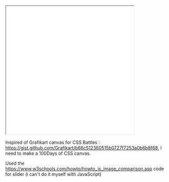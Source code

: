 <iframe src="../100css/c001.html" width="400" height="400"></iframe>

Inspired of Grafikart canvas for CSS Battles : https://gist.github.com/Grafikart/b66c512360515b0727f7253a0b6b8f68, I need to make a 100Days of CSS canvas.

Used the https://www.w3schools.com/howto/howto_js_image_comparison.asp code for slider (i can't do it myself with JavaScript)
